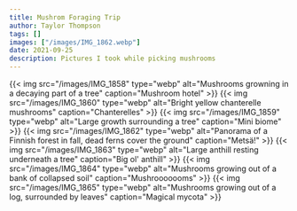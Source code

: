 ```yaml
---
title: Mushrom Foraging Trip
author: Taylor Thompson
tags: []
images: ["/images/IMG_1862.webp"]
date: 2021-09-25
description: Pictures I took while picking mushrooms
---
```

{{< img src="/images/IMG_1858" type="webp" alt="Mushrooms growning in a decaying part of a tree" caption="Mushroom hotel" >}}
{{< img src="/images/IMG_1860" type="webp" alt="Bright yellow chanterelle mushrooms" caption="Chanterelles" >}}
{{< img src="/images/IMG_1859" type="webp" alt="Large growth surrounding a tree" caption="Mini biome" >}}
{{< img src="/images/IMG_1862" type="webp" alt="Panorama of a Finnish forest in fall, dead ferns cover the ground" caption="Metsä!" >}}
{{< img src="/images/IMG_1863" type="webp" alt="Large anthill resting underneath a tree" caption="Big ol' anthill" >}}
{{< img src="/images/IMG_1864" type="webp" alt="Mushrooms growing out of a bank of collapsed soil" caption="Mushrooooooms" >}}
{{< img src="/images/IMG_1865" type="webp" alt="Mushrooms growing out of a log, surrounded by leaves" caption="Magical mycota" >}}
